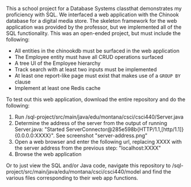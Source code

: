 This a school project for a Database Systems classthat demonstrates my proficiency with SQL. We interfaced a web application with the Chinook database for a digital media store. The skeleton framework for the web application was provided by the professor, but we implemented all of the SQL functionality. This was an open-ended project, but must include the following:

* All entities in the chinookdb must be surfaced in the web application
* The Employee entity must have all CRUD operations surfaced
* A tree UI of the Employee hierarchy
* Track search with at least two inputs must be implemented
* At least one report-like page must exist that makes use of a `GROUP BY` clause
* Implement at least one Redis cache

To test out this web application, download the entire repository and do the following:

1. Run /sql-project/src/main/java/edu/montana/csci/csci440/Server.java
2. Determine the address of the server from the output of running Server.java: "Started ServerConnector@285e598b{HTTP/1.1,[http/1.1]}{0.0.0.0:XXXX}". See screenshot "server-address.png"
3. Open a web browser and enter the following url, replacing XXXX with the server address from the previous step: "localhost:XXXX"
4. Browse the web application

Or to just view the SQL and/or Java code, navigate this repository to /sql-project/src/main/java/edu/montana/csci/csci440/model and find the various files corresponding to their web app functions.
